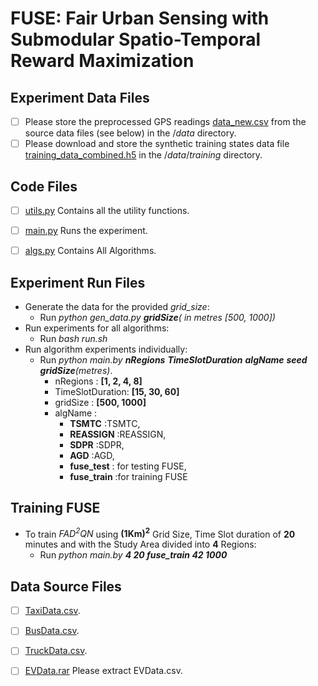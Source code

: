 # FUSE: Fair Urban Sensing with Submodular Spatio-Temporal Reward Maximization



## Experiment Data Files

- [ ] Please store the preprocessed GPS readings [data_new.csv](https://drive.google.com/file/d/1-tFdqdS1qdVb6PeduiHRG5lwGGmbQ4Ni/view?usp=share_link) from the source data files (see below) in the $/data$ directory.
- [ ] Please download and store the synthetic training states data file [training_data_combined.h5](https://drive.google.com/file/d/1V8l9otNp77B73klXp82WZc7nMy5SlktO/view?usp=share_link) in the $/data/training$ directory.

## Code Files
- [ ] [utils.py]() Contains all the utility functions.

- [ ] [main.py]() Runs the experiment.

- [ ] [algs.py]() Contains All Algorithms.

## Experiment Run Files
-  Generate the data for the provided *grid_size*:
    - Run *python gen_data.py  **gridSize**( in metres [500, 1000])*
-  Run experiments for all algorithms:
    -  Run *bash  run.sh*  
-  Run algorithm experiments individually:
    -  Run *python main.by **nRegions**  **TimeSlotDuration**  **algName**  **seed**  **gridSize**(metres)*. 
        -  nRegions : **[1, 2, 4, 8]**
        -  TimeSlotDuration: **[15, 30, 60]**
        -  gridSize : **[500, 1000]**
        -  algName : 
            - **TSMTC** :TSMTC,
            - **REASSIGN** :REASSIGN,
            - **SDPR** :SDPR,
            - **AGD** :AGD,
            - **fuse_test** : for testing FUSE,
            - **fuse_train** :for training FUSE
  
## Training FUSE
-  To train *FAD<sup>2</sup>QN* using **(1Km)<sup>2</sup>** Grid Size, Time Slot duration of **20** minutes and with the Study Area divided into **4** Regions:
    - Run *python main.by  **4  20  fuse_train  42  1000***   


## Data Source Files

- [ ] [TaxiData.csv](http://www-users.cs.umn.edu/~tianhe/BIGDATA/UrbanCPS/TaxiData/TaxiData).
- [ ] [BusData.csv](http://www-users.cs.umn.edu/~tianhe/BIGDATA/UrbanCPS/BusData/BusData).
- [ ] [TruckData.csv](http://www-users.cs.umn.edu/~tianhe/BIGDATA/UrbanCPS/TruckData/TruckData).
- [ ] [EVData.rar](http://guangwang.me/files/ETData.rar) Please extract EVData.csv.


